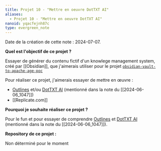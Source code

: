 ```yaml
---
title: Projet 10 - "Mettre en oeuvre DotTXT AI"
aliases:
  - Projet 10 - "Mettre en oeuvre DotTXT AI"
nanoid: yqacfejnh87c
type: evergreen_note
---
```


Date de la création de cette note : 2024-07-07.

**Quel est l'objectif de ce projet ?**

Essayer de générer du contenu fictif d'un knowlege management system, créé par [[Obsidian]], que j'aimerais utiliser pour le projet [`obsidian-vault-to-apache-age-poc`](https://github.com/stephane-klein/obsidian-vault-to-apache-age-poc)

Pour réaliser ce projet, j'aimerais essayer de mettre en œuvre :

- [Outlines](https://github.com/outlines-dev/outlines) et/ou [DotTXT AI](https://twitter.com/dottxtai) (mentionné dans la note du [[2024-06-06_1047]])
- [[Replicate.com]]

**Pourquoi je souhaite réaliser ce projet ?**

Pour le fun et pour essayer de comprendre [Outlines](https://github.com/outlines-dev/outlines) et [DotTXT AI](https://twitter.com/dottxtai) (mentionné dans la note du [[2024-06-06_1047]]).

**Repository de ce projet :**

Non déterminé pour le moment
